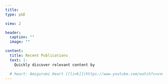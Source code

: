 ```yaml
---
title:    
type: pGE

view: 2

header:
  caption: ""
  image: ""

content:
  title: Recent Publications
  text: |- 
    Quickly discover relevant content by

  # heart: Amigurumi Heart [[link]](https://www.youtube.com/watch?v=vxn93raVYxg&list=PLvzWNB_Nxz5upP4wx-QbhK5SIDc-ig_j7&index=13)
---
```


